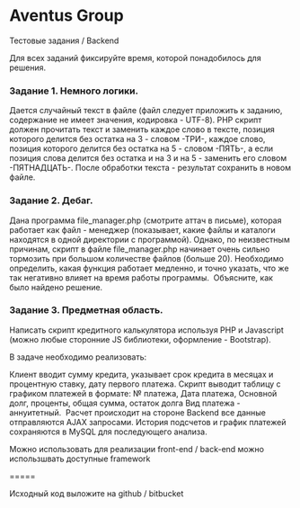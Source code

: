 
# Aventus Group 

Тестовые задания / Backend

Для всех заданий фиксируйте время, которой понадобилось для решения. 

### Задание 1. Немного логики. 

Дается случайный текст в файле (файл следует приложить к заданию, содержание не имеет значения, кодировка - UTF-8). PHP скрипт должен прочитать текст и заменить каждое слово в тексте, позиция которого делится без остатка на 3 - словом -ТРИ-, каждое слово, позиция которого делится без остатка на 5 - словом -ПЯТЬ-, а если позиция слова делится без остатка и на 3 и на 5 - заменить его словом -ПЯТНАДЦАТЬ-. После обработки текста - результат сохранить в новом файле.

### Задание 2. Дебаг. 

Дана программа file_manager.php (смотрите аттач в письме), которая работает как файл - менеджер (показывает, какие файлы и каталоги находятся в одной директории с программой). Однако, по неизвестным причинам, скрипт в файле file_manager.php начинает очень сильно тормозить при большом количестве файлов (больше 20). Необходимо определить, какая функция работает медленно, и точно указать, что же так негативно влияет на время работы программы. 
Объясните, как было найдено решение.   

### Задание 3. Предметная область. 

Написать скрипт кредитного калькулятора используя PHP и Javascript (можно любые сторонние JS библиотеки, оформление - Bootstrap).

В задаче необходимо реализовать:  


Клиент вводит сумму кредита, указывает срок кредита в месяцах и процентную ставку, дату первого платежа. Скрипт выводит таблицу с графиком платежей в формате: № платежа, Дата платежа, Основной долг, проценты, общая сумма, остаток долга
Вид платежа - аннуитетный. 
Расчет происходит на стороне Backend все данные отправляются AJAX запросами.
История подсчетов и график платежей сохраняются в MySQL для последующего анализа.

Можно использовать для реализации front-end / back-end можно использшвать доступные framework

=====

Исходный код выложите на github / bitbucket

